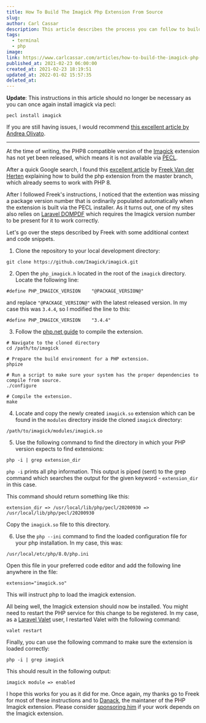 ```yaml
---
title: How To Build The Imagick Php Extension From Source
slug: 
author: Carl Cassar
description: This article describes the process you can follow to build the Imagick PHP extension from source, which can be handy if the version you are after has not been released via PECL.
tags:
  - terminal
  - php
image: 
link: https://www.carlcassar.com/articles/how-to-build-the-imagick-php-extension-from-source
published_at: 2021-02-23 06:00:00
created_at: 2021-02-23 18:19:51
updated_at: 2022-01-02 15:57:35
deleted_at:
---
```

**Update**: This instructions in this article should no longer be necessary as you can once again install imagick via pecl:

```
pecl install imagick
```

If you are still having issues, I would recommend [this excellent article by Andrea Olivato](https://coding.andreaolivato.com/fix-ld-library-not-found-for-lgomp-when-installing-imagick-35-via-php-pecl-on-mac).

---

At the time of writing, the PHP8 compatible version of the [Imagick](https://github.com/Imagick/imagick) extension has not yet been released, which means it is not available via [PECL](https://pecl.php.net/).

After a quick Google search, I found this [excellent article](https://freek.dev/1845-building-the-imagick-php-extension-from-master) by [Freek Van der Herten](https://twitter.com/freekmurze) explaining how to build the php extension from the master branch, which already seems to work with PHP 8.

After I followed Freek's instructions, I noticed that the extention was missing a package version number that is ordinarily populated automatically when the extension is built via the PECL installer. As it turns out, one of my sites also relies on [Laravel DOMPDF](https://github.com/barryvdh/laravel-dompdf) which requires the Imagick version number to be present for it to work correctly.

Let's go over the steps described by Freek with some additional context and code snippets.

1. Clone the repository to your local development directory:

```
git clone https://github.com/Imagick/imagick.git
```

2. Open the `php_imagick.h` located in the root of the `imagick` directory. Locate the following line:

```
#define PHP_IMAGICK_VERSION    "@PACKAGE_VERSION@"
```

and replace `"@PACKAGE_VERSION@"` with the latest released version. In my case this was `3.4.4`, so I modified the line to this:

```
#define PHP_IMAGICK_VERSION    "3.4.4"
```

3. Follow the [php.net guide](https://www.php.net/manual/en/install.pecl.phpize.php) to compile the extension.

```
# Navigate to the cloned directory
cd /path/to/imagick

# Prepare the build environment for a PHP extension.
phpize

# Run a script to make sure your system has the proper dependencies to compile from source.
./configure

# Compile the extension.
make
```

4. Locate and copy the newly created `imagick.so` extension which can be found in the `modules` directory inside the cloned `imagick` directory:

```
/path/to/imagick/modules/imagick.so
```

5. Use the following command to find the directory in which your PHP version expects to find extensions:

```
php -i | grep extension_dir
```

`php -i` prints all php information. This output is piped (sent) to the grep command which searches the output for the given keyword - `extension_dir` in this case.

This command should return something like this:

```
extension_dir => /usr/local/lib/php/pecl/20200930 => /usr/local/lib/php/pecl/20200930
```

Copy the `imagick.so` file to this directory.

6. Use the `php --ini` command to find the loaded configuration file for your php installation. In my case, this was:

```
/usr/local/etc/php/8.0/php.ini
```

Open this file in your preferred code editor and add the following line anywhere in the file:

```
extension="imagick.so"
```

This will instruct php to load the imagick extension. 

All being well, the Imagick extension should now be installed. You might need to restart the PHP service for this change to be registered. In my case, as a [Laravel Valet](https://laravel.com/docs/8.x/valet) user, I restarted Valet with the following command:

```
valet restart
```

Finally, you can use the following command to make sure the extension is loaded correctly:

```
php -i | grep imagick
```

This should result in the following output:

```
imagick module => enabled
```

I hope this works for you as it did for me. Once again, my thanks go to Freek for most of these instructions and to [Danack](https://twitter.com/MrDanack), the maintaner of the PHP Imagick extension. Please consider [sponsoring him](https://github.com/sponsors/Danack) if your work depends on the Imagick extension.
